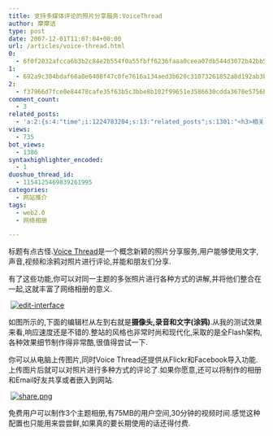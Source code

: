 ```yaml
---
title: 支持多媒体评论的照片分享服务:VoiceThread
author: 摩摩诘
type: post
date: 2007-12-01T11:07:04+00:00
url: /articles/voice-thread.html
0:
  - 6f0f2032afcca6b3b2c84e2b554f0a55fbff6236faaa0ceea07db544d3072b42bb563f3c7d14b0ff13f10afd9c946acf
1:
  - 692a9c304bdaf66a0e6408f47c0fe7616a134aed3b620c31073261852a8d192ab3b126aab5ec220f1bf8e1cf9bde97fc
2:
  - f37966d7fce0e84478cafe35f63b5c3bbe8b102f99651e3586630cdda3670e5756b2d014c18801d3eda8b4bd3c689914
comment_count:
  - 3
related_posts:
  - 'a:2:{s:4:"time";i:1224783204;s:13:"related_posts";s:1301:"<h3>相关日志</h3><ul class="related_post"><li><a href="http://www.digglife.cn/articles/site-invites.html" title="免费邀请发放网站 Site Invites">免费邀请发放网站 Site Invites</a></li><li><a href="http://www.digglife.cn/articles/convert-powerpoint-flash.html" title="免费将Powerpoint转换为Flash">免费将Powerpoint转换为Flash</a></li><li><a href="http://www.digglife.cn/articles/free-clipboard-manager-clipx.html" title="小巧的Windows剪切板管理器:ClipX">小巧的Windows剪切板管理器:ClipX</a></li><li><a href="http://www.digglife.cn/articles/registry-searcher-editor-regscanner.html" title="免费好用的Windows注册表搜索编辑工具RegScanner">免费好用的Windows注册表搜索编辑工具RegScanner</a></li><li><a href="http://www.digglife.cn/articles/7-free-anti-virus-softwares.html" title="7款不错的免费Windows杀毒软件">7款不错的免费Windows杀毒软件</a></li><li><a href="http://www.digglife.cn/articles/freeware-burner.html" title="7款替代Nero的免费CD/DVD刻录软件下载">7款替代Nero的免费CD/DVD刻录软件下载</a></li><li><a href="http://www.digglife.cn/articles/faster-copy-windows.html" title="加快Windows下的文件复制速度:TeraCopy">加快Windows下的文件复制速度:TeraCopy</a></li></ul>";}'
views:
  - 735
bot_views:
  - 1386
syntaxhighlighter_encoded:
  - 1
duoshuo_thread_id:
  - 1154125469839261995
categories:
  - 网站推介
tags:
  - web2.0
  - 网络相册

---
```

[][1][][2]标题有点古怪.<a target="_blank" href="http://voicethread.com/">Voice Thread</a>是一个概念新颖的照片分享服务,用户能够使用文字,声音,视频和涂鸦对照片进行评论,并能和朋友们分享.

有了这些功能,你可以对同一主题的多张照片进行各种方式的讲解,并将他们整合在一起,这就丰富了网络相册的意义.

<a target="_blank" href="$edit-interface[2].png"></a> [![edit-interface][3]][1]

<!--more-->

如图所示的,下面的编辑栏从左到右就是**摄像头,录音和文字(涂鸦)**.从我的测试效果来看,响应速度还是不错的.整站的风格也非常时尚和现代化,采取的是全Flash架构,各种效果细节制作得非常酷,很值得尝试一下.

你可以从电脑上传图片,同时Voice Thread还提供从Flickr和Facebook导入功能.上传图片后就可以对照片进行多种方式的评论了.如果你愿意,还可以将制作的相册和Email好友共享或者嵌入到网站.

<a target="_blank" href="$share[2].png"></a> [![share.png][4]][2][][2]

免费用户可以制作3个主题相册,有75MB的用户空间,30分钟的视频时间.感觉这种配置也只能用来尝尝鲜,如果真的要长期使用的话还得付费.

 [1]: https://www.digglife.net/wp-content/uploads/3/379/2007/12/edit-interface.png "edit-interface"
 [2]: https://www.digglife.net/wp-content/uploads/3/379/2007/12/share.png "share.png"
 [3]: https://www.digglife.net/wp-content/uploads/3/379/2007/12/edit-interface.thumbnail.png
 [4]: https://www.digglife.net/wp-content/uploads/3/379/2007/12/share.thumbnail.png

